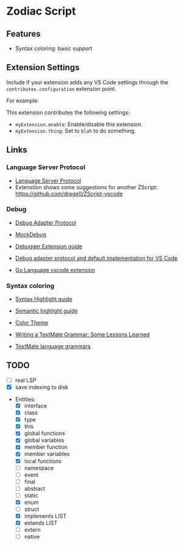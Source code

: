 # Zodiac Script

## Features

- Syntax coloring: basic support

## Extension Settings

Include if your extension adds any VS Code settings through the `contributes.configuration` extension point.

For example:

This extension contributes the following settings:

* `myExtension.enable`: Enable/disable this extension.
* `myExtension.thing`: Set to `blah` to do something.

## Links

### Language Server Protocol

- [Language Server Protocol](https://microsoft.github.io/language-server-protocol/)
- Extenstion shows some suggestions for another ZScript: https://github.com/drage0/ZScript-vscode

### Debug

- [Debug Adapter Protocol](https://microsoft.github.io/debug-adapter-protocol/specification)

- [MockDebug](https://github.com/microsoft/vscode-mock-debug/blob/main/src/mockDebug.ts)
- [Debugger Extension guide](https://code.visualstudio.com/api/extension-guides/debugger-extension)
- [Debug adapter protocol and default implementation for VS Code](https://github.com/microsoft/vscode-debugadapter-node/tree/main)
- [Go Language vscode extension](https://github.com/golang/vscode-go)

### Syntax coloring

- [Syntax Highlight guide](https://code.visualstudio.com/api/language-extensions/syntax-highlight-guide)
- [Semantic highlight guide](https://code.visualstudio.com/api/language-extensions/semantic-highlight-guide)
- [Color Theme](https://code.visualstudio.com/api/extension-guides/color-theme#syntax-colors)

- [Writing a TextMate Grammar: Some Lessons Learned](https://www.apeth.com/nonblog/stories/textmatebundle.html)
- [TextMate language grammars](https://macromates.com/manual/en/language_grammars)

## TODO

- [ ] real LSP
- [x] save indexing to disk
- Entities:
  - [x] interface
  - [x] class
  - [x] type
  - [x] this
  - [x] global functions
  - [x] global variables
  - [x] member function
  - [x] member variables
  - [x] local functions
  - [ ] namespace
  - [ ] event
  - [ ] final
  - [ ] abstract
  - [ ] static
  - [x] enum
  - [ ] struct
  - [x] implements LIST
  - [x] extends LIST
  - [ ] extern
  - [ ] native

